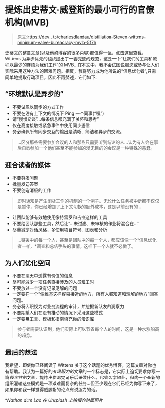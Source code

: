 # 提炼出史蒂文·威登斯的最小可行的官僚机构(MVB)

> 原文:[https://dev . to/charlesdlandau/distillation-Steven-wittens-minimum-valve-bureacracy-mv b-5f7h](https://dev.to/charlesdlandau/distilling-steven-wittens-minimum-viable-bureacracy-mvb-5f7h)

史蒂文的整篇文章(以及他的博客的很多内容)都值得一读。点击这里查看。 Wittens 为异步优先的组织提出了一套完整的规范，这是一个“让我们的工具和流程以最少的麻烦为我们工作”的 MVB…在本文中，我不会试图说服您或参与让人们实际采用这种方法的困难问题。相反，我将努力成为他所说的“信息优化者”,只需简单地提取行动项目，因此不再赘述，它们如下:

## [](#the-environment-is-asynchronous-by-default)“环境默认是异步的”

*   不要试图以同步的方式工作
*   不要在没有上下文的情况下 Ping 一个同事(“嘿”)
*   请“慢慢交谈”...每条信息都充满了关怀和思考”
*   仅在高度接触或紧急事件中使用同步通信
*   务必确保所有同步交互的输出是清晰、简洁和异步的交流。

> ...区分那些需要参加会议的人和那些只需要听到结论的人...认为有人会在事后自愿参加一个他们甚至不能参加的漫无目的的会议是一种特殊的愚蠢。

## [](#media-that-cater-to-the-reader)迎合读者的媒体

*   不要群发问题
*   批量发送答案
*   不要创造消极的工作

> 即时通知是产生消极工作的机制的一个例子。无论什么任务被中断都不仅仅是暂停，你已经增加了上下文切换的额外成本，这是以前没有的...

*   让团队能够有效地使用像特雷罗和吉拉这样的工具
*   不要给团队那些工具，然后让”...未过滤、未审核的作业将混合在..."
*   尽量减少对话风格，多使用项目符号、图表和分析

> ...链条中的每一个人，甚至是团队中的每一个人，都应该像一个*信息优化者一样，*调查和总结手头的事情，这样下一个人就不必做了。

## [](#optimizing-for-peoplespace)为人们优化空间

*   不要在聊天中透露有价值的信息
*   尽可能减少一项任务直接涉及的人员和工时
*   不要放过一个没有记录见解的问题
*   一定要在一个“像维基这样容易接近的地方，所有人都知道和理解的地方”回答问题。
*   务必将入职视为对业务流程的审计，并挖掘新队友的洞察力
*   不要期望人们在没有推动的情况下采用这些模式
*   一定要用工具、模板和指南填充你的知识库

> 参与者需要认识到，他们实际上可以节省每个人的时间，这是一种水涨船高的趋势。

## [](#final-thoughts)最后的想法

我希望，即使你已经阅读了 Wittens 关于这个话题的优秀博客，这篇文章对你也有帮助。我认为一篇好的*有说服力的*文章的一个标志是，它实际上迫切要求你写一篇*规定性的*文章，提炼出你喝完可乐后该做什么。尽管名字如此，但向一个全新的组织灌输这些模式是一项艰难而复杂的任务...但至少现在它们已经为你写下来了，如果你和我一样觉得威滕斯的论点有说服力的话。

**Nathan dum Lao 在 Unsplash 上拍摄的封面照片*